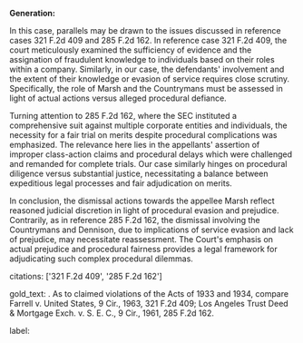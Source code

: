 **Generation:**

In this case, parallels may be drawn to the issues discussed in reference cases 321 F.2d 409 and 285 F.2d 162. In reference case 321 F.2d 409, the court meticulously examined the sufficiency of evidence and the assignation of fraudulent knowledge to individuals based on their roles within a company. Similarly, in our case, the defendants' involvement and the extent of their knowledge or evasion of service requires close scrutiny. Specifically, the role of Marsh and the Countrymans must be assessed in light of actual actions versus alleged procedural defiance.

Turning attention to 285 F.2d 162, where the SEC instituted a comprehensive suit against multiple corporate entities and individuals, the necessity for a fair trial on merits despite procedural complications was emphasized. The relevance here lies in the appellants' assertion of improper class-action claims and procedural delays which were challenged and remanded for complete trials. Our case similarly hinges on procedural diligence versus substantial justice, necessitating a balance between expeditious legal processes and fair adjudication on merits.

In conclusion, the dismissal actions towards the appellee Marsh reflect reasoned judicial discretion in light of procedural evasion and prejudice. Contrarily, as in reference 285 F.2d 162, the dismissal involving the Countrymans and Dennison, due to implications of service evasion and lack of prejudice, may necessitate reassessment. The Court's emphasis on actual prejudice and procedural fairness provides a legal framework for adjudicating such complex procedural dilemmas.

citations: ['321 F.2d 409', '285 F.2d 162']

gold_text: . As to claimed violations of the Acts of 1933 and 1934, compare Farrell v. United States, 9 Cir., 1963, 321 F.2d 409; Los Angeles Trust Deed & Mortgage Exch. v. S. E. C., 9 Cir., 1961, 285 F.2d 162.

label: 